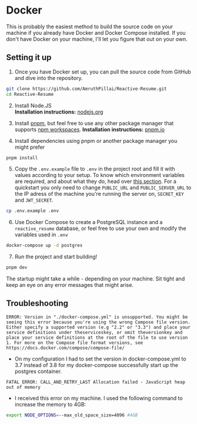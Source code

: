 # Docker

This is probably the easiest method to build the source code on your machine if you already have Docker and Docker Compose installed. If you don't have Docker on your machine, I'll let you figure that out on your own.

## Setting it up
1. Once you have Docker set up, you can pull the source code from GitHub and dive into the repository.

```bash
git clone https://github.com/AmruthPillai/Reactive-Resume.git
cd Reactive-Resume
```
2. Install Node.JS  
**Installation instructions:** [nodejs.org](https://nodejs.org/en/download/package-manager/#debian-and-ubuntu-based-linux-distributions)

3. Install [pnpm](https://pnpm.io/), but feel free to use any other package manager that supports [npm workspaces](https://docs.npmjs.com/cli/v8/using-npm/workspaces). 
**Installation instructions:** [pnpm.io](https://pnpm.io/installation)

4. Install dependencies using pnpm or another package manager you might prefer

```bash
pnpm install
```

5. Copy the `.env.example` file to `.env` in the project root and fill it with values according to your setup. To know which environment variables are required, and about what they do, head over [this section](https://docs.rxresu.me/source-code/environment-variables). For a quickstart you only need to change ```PUBLIC_URL``` and ```PUBLIC_SERVER_URL``` to the IP adress of the machine you're running the server on, ```SECRET_KEY``` and ```JWT_SECRET```.

```bash
cp .env.example .env
```

6. Use Docker Compose to create a PostgreSQL instance and a `reactive_resume` database, or feel free to use your own and modify the variables used in `.env`

```bash
docker-compose up -d postgres
```

7. Run the project and start building!

```bash
pnpm dev
```
The startup might take a while - depending on your machine. Sit tight and keep an eye on any error messages that might arise.

## Troubleshooting
```ERROR: Version in "./docker-compose.yml" is unsupported. You might be seeing this error because you're using the wrong Compose file version. Either specify a supported version (e.g "2.2" or "3.3") and place your service definitions under theserviceskey, or omit theversionkey and place your service definitions at the root of the file to use version 1. For more on the Compose file format versions, see https://docs.docker.com/compose/compose-file/```  
  - On my configuration I had to set the version in docker-compose.yml to 3.7 instead of 3.8 for my docker-compose successfully start up the postgres container.  

```FATAL ERROR: CALL_AND_RETRY_LAST Allocation failed - JavaScript heap out of memory```  
  - I received this error on my machine. I used the following command to increase the memory to 4GB:  
```bash
export NODE_OPTIONS=--max_old_space_size=4096 #4GB
```
